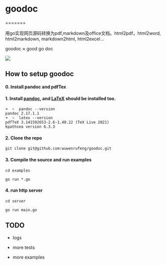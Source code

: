 # goodoc
=======

用go实现网页源码转换为pdf,markdown及office文档。html2pdf，html2word, html2markdown, markdown2html, html2excel...

goodoc ≈ good go doc


![](https://github.com/wuwenrufeng/goodoc/blob/main/doc/goodoc.gif)

## How to setup goodoc

#### 0. Install pandoc and pdfTex

#### 1. Install [pandoc](https://pandoc.org/installing.html), and [LaTeX](https://tug.org/mactex/) should be installed  too.

```
➜  ~  pandoc --version
pandoc 2.17.1.1
➜  ~  latex --version
pdfTeX 3.141592653-2.6-1.40.22 (TeX Live 2021)
kpathsea version 6.3.3
```

#### 2. Clone the repo 

```
git clone git@github.com:wuwenrufeng/goodoc.git
```

#### 3. Compile the source and run examples

```
cd examples

go run *.go
```
#### 4. run http server
```
cd server

go run main.go
```

## TODO

- logs

- more tests

- more examples
